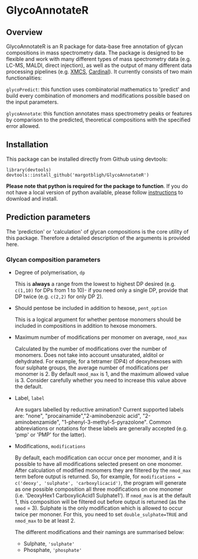 # GlycoAnnotateR

## Overview
GlycoAnnotateR is an R package for data-base free annotation of glycan compositions in mass spectrometry data. The package is designed to be flexible and work with many different types of mass spectrometry data (e.g. LC-MS, MALDI, direct injection), as well as the output of many different data processing pipelines (e.g. [XMCS](https://github.com/sneumann/xcms), [Cardinal](https://github.com/kuwisdelu/Cardinal)). It currently consists of two main functionalities:

`glycoPredict`: this function uses combinatorial mathematics to 'predict' and build every combination of monomers and modifications possible based on the input parameters.

`glycoAnnotate`: this function annotates mass spectrometry peaks or features by comparison to the predicted, theoretical compositions with the specified error allowed.

## Installation

This package can be installed directly from Github using devtools:

```
library(devtools)
devtools::install_github('margotbligh/GlycoAnnotateR')
```

**Please note that python is required for the package to function**. If you do not have a local version of python available, please follow [instructions](https://wiki.python.org/moin/BeginnersGuide/Download) to download and install.

## Prediction parameters

The 'prediction' or 'calculation' of glycan compositions is the core utility of this package. Therefore a detailed description of the arguments is provided here.

### Glycan composition parameters

* Degree of polymerisation, `dp`

  This is **always** a range from the lowest to highest DP desired (e.g. `c(1,10)` for DPs from 1 to 10)- if you need only a single DP, provide that DP twice (e.g. `c(2,2)` for only DP 2).

* Should pentose be included in addition to hexose, `pent_option`

  This is a logical argument for whether pentose monomers should be included in compositions in addition to hexose monomers.

* Maximum number of modifications per monomer on average, `nmod_max`

  Calculated by the number of modifications over the number of monomers. Does not take into account unsaturated, alditol or dehydrated. For example, for a tetramer (DP4) of deoxyhexoses with four sulphate groups, the average number of modifications per monomer is 2. By default `nmod_max` is 1, and the maximum allowed value is 3. Consider carefully whether you need to increase this value above the default.

* Label, `label`

  Are sugars labelled by reductive amination? Current supported labels are: "none", "procainamide","2-aminobenzoic acid", "2-aminobenzamide", "1-phenyl-3-methyl-5-pyrazolone". Common abbreviations or notations for these labels are generally accepted (e.g. 'pmp' or 'PMP' for the latter).

* Modifications, `modifications`

  By default, each modification can occur once per monomer, and it is possible to have all modifications selected present on one monomer. After calculation of modified monomers they are filtered by the `nmod_max` term before output is returned. So, for example, for `modifications = c('deoxy', 'sulphate', 'carboxylicacid')`, the program will generate as one possible composition all three modifications on one monomer (i.e. 'DeoxyHex1 CarboxylicAcid1 Sulphate1'). If `nmod_max` is at the default 1, this composition will be filtered out before output is returned (as the `nmod` = 3). Sulphate is the only modification which is allowed to occur twice per mononer. For this, you need to set `double_sulphate=TRUE` and `nmod_max` to be at least 2.

  The different modifications and their namings are summarised below:

  

  
  * Sulphate, `'sulphate'`
  * Phosphate, `'phosphate'`



